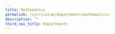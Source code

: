 ```yaml
---
title: Mathematics
permalink: /curriculum/departments/mathematics/
description: ""
third_nav_title: Departments
---
```

